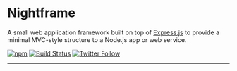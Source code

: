 # Nightframe

A small web application framework built on top of [Express.js](https://expressjs.com/) to provide a minimal MVC-style structure to a Node.js app or web service.

[![npm](https://img.shields.io/npm/v/nightframe.svg)](https://www.npmjs.com/package/nightframe)
[![Build Status](https://travis-ci.org/pineviewlabs/nightframe.svg?branch=master)](https://travis-ci.com/pineviewlabs/nightframe) 
[![Twitter Follow](https://img.shields.io/twitter/follow/pineviewlabs.svg?style=social)](https://twitter.com/pineviewlabs) 

***



